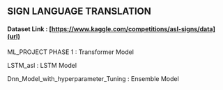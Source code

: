 ## SIGN LANGUAGE TRANSLATION

#### Dataset Link : [https://www.kaggle.com/competitions/asl-signs/data](url)

ML_PROJECT PHASE 1 : Transformer Model

LSTM_asl : LSTM Model

Dnn_Model_with_hyperparameter_Tuning : Ensemble Model
